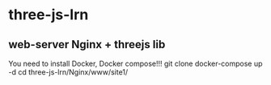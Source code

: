 # three-js-lrn
web-server Nginx + threejs lib
------------------------------
You need to install Docker, Docker compose!!!
git clone
docker-compose up -d
cd three-js-lrn/Nginx/www/site1/
